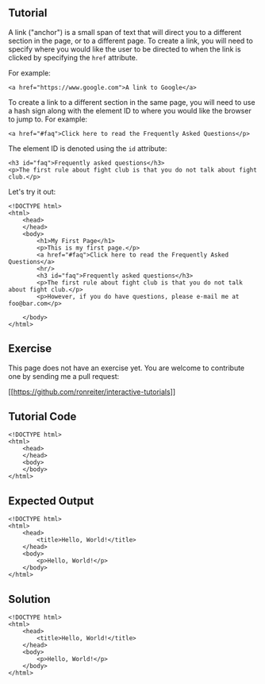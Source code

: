 Tutorial
--------

A link ("anchor") is a small span of text that will direct you to a different section in the page, or to a different 
page. To create a link, you will need to specify where you would like the user to be directed to when the link is 
clicked by specifying the `href` attribute.

For example:

    <a href="https://www.google.com">A link to Google</a>
    
To create a link to a different section in the same page, you will need to use a hash sign along with the element ID
to where you would like the browser to jump to. For example:

    <a href="#faq">Click here to read the Frequently Asked Questions</p>
    
The element ID is denoted using the `id` attribute:
    
    <h3 id="faq">Frequently asked questions</h3>
    <p>The first rule about fight club is that you do not talk about fight club.</p>
    
Let's try it out:


    <!DOCTYPE html>
    <html>
        <head>
        </head>
        <body>
            <h1>My First Page</h1>
            <p>This is my first page.</p>
            <a href="#faq">Click here to read the Frequently Asked Questions</a>
            <hr/>
            <h3 id="faq">Frequently asked questions</h3>
            <p>The first rule about fight club is that you do not talk about fight club.</p>
            <p>However, if you do have questions, please e-mail me at foo@bar.com</p>
            
        </body>
    </html>
   

Exercise
--------

This page does not have an exercise yet. You are welcome to contribute one by sending me a pull request:

[[https://github.com/ronreiter/interactive-tutorials]]


Tutorial Code
-------------

    <!DOCTYPE html>
    <html>
        <head>
        </head>
        <body>
        </body>
    </html>
    
Expected Output
---------------

    <!DOCTYPE html>
    <html>
        <head>
            <title>Hello, World!</title>
        </head>
        <body>
            <p>Hello, World!</p>
        </body>
    </html>

Solution
--------

    <!DOCTYPE html>
    <html>
        <head>
            <title>Hello, World!</title>
        </head>
        <body>
            <p>Hello, World!</p>
        </body>
    </html>
